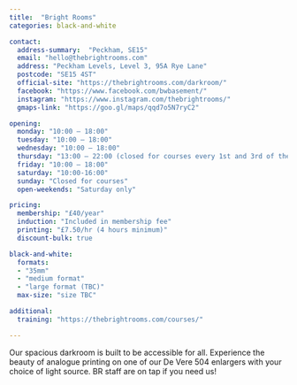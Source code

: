 ```yaml
---
title:  "Bright Rooms"
categories: black-and-white

contact:
  address-summary:  "Peckham, SE15"
  email: "hello@thebrightrooms.com"
  address: "Peckham Levels, Level 3, 95A Rye Lane"
  postcode: "SE15 4ST"
  official-site: "https://thebrightrooms.com/darkroom/"
  facebook: "https://www.facebook.com/bwbasement/"
  instagram: "https://www.instagram.com/thebrightrooms/"
  gmaps-link: "https://goo.gl/maps/qqd7o5N7ryC2"

opening:
  monday: "10:00 – 18:00"
  tuesday: "10:00 – 18:00"
  wednesday: "10:00 – 18:00"
  thursday: "13:00 – 22:00 (closed for courses every 1st and 3rd of the month)"
  friday: "10:00 – 18:00"
  saturday: "10:00-16:00"
  sunday: "Closed for courses"
  open-weekends: "Saturday only"

pricing:
  membership: "£40/year"
  induction: "Included in membership fee"
  printing: "£7.50/hr (4 hours minimum)"
  discount-bulk: true

black-and-white:
  formats:
  - "35mm"
  - "medium format"
  - "large format (TBC)"
  max-size: "size TBC"

additional:
  training: "https://thebrightrooms.com/courses/"

---
```


 Our spacious darkroom is built to be accessible for all. Experience the beauty of analogue printing on one of our De Vere 504 enlargers with your choice of light source. BR staff are on tap if you need us!
